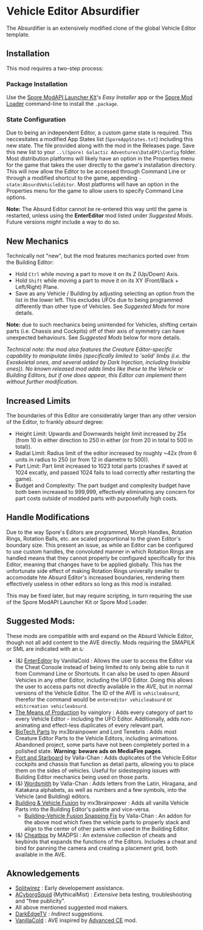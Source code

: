 # Vehicle Editor Absurdifier
The Absurdifier is an extensively modified clone of the global Vehicle Editor template.

## Installation
This mod requires a two-step process:

### Package Installation
Use the [Spore ModAPI Launcher Kit](https://davoonline.com/sporemodder/rob55rod/ModAPI/Public/)'s _Easy Installer_ app or the [Spore Mod Loader](https://github.com/Rosalie241/SporeModLoader) command-line to install the `.package`. 

### State Configuration
Due to being an independent Editor, a custom game state is required. This neccesitates a modified App States list (`SporeAppStates.txt`) including this new state. The file provided along with the mod in the Releases page. Save this new list to your `..\(Spore) Galactic Adventures\DataEP1\Config` folder. Most distribution platforms will likely have an option in the Properties menu for the game that takes the user directly to the game's installation directory. This will now allow the Editor to be accessed through Command Line or through a modified shortcut to the game, appending `-state:AbsurdVehicleEditor`. Most platforms will have an option in the Properties menu for the game to allow users to specify Command Line options.

**Note:** The Absurd Editor cannot be re-entered this way until the game is restarted, unless using the **EnterEditor** mod listed under _Suggested Mods_. Future versions _might_ include a way to do so.

## New Mechanics
Technically not "new", but the mod features mechanics ported over from the Building Editor:
* Hold `Ctrl` while moving a part to move it on its Z (Up/Down) Axis.
* Hold `Shift` while moving a part to move it on its XY (Front/Back + Left/Right) Plane.
* Save as any Vehicle / Building by adjusting selecting an option from the list in the lower left. This excludes UFOs due to being programmed differently than other type of Vehicles. See _Suggested Mods_ for more details.

**Note:** due to such mechanics being unintended for Vehicles, shifting certain parts (i.e. Chassis and Cockpits) off of their axis of symmetry can have unexpected behaviours. See _Suggested Mods_ below for more details.

_Technical note: the mod also features the Creature Editor-specific capability to manipulate limbs (specifically limited to 'solid' limbs (i.e. the Exoskeletal ones, and several added by Dark Injection, including Invisible ones)). No known released mod adds limbs like these to the Vehicle or Building Editors, but if one does appear, this Editor can implement them without further modification._

## Increased Limits
The boundaries of this Editor are considerably larger than any other version of the Editor, to frankly _absurd_ degree:
* Height Limit: Upwards and Downwards height limit increased by 25x (from 10 in either direction to 250 in either (or from 20 in total to 500 in total)).
* Radial Limit: Radius limit of the editor increased by roughly ~42x (from 6 units in radius to 250 (or from 12 in diametre to 500)).
* Part Limit: Part limit increased to 1023 total parts (crashes if saved at 1024 excatly, and passed 1024 fails to load correctly after restarting the game).
* Budget and Complexity: The part budget and complexity budget have both been increased to 999,999, effectively eliminating any concern for part costs outside of modded parts with purposefully high costs.

## Handle Modifications
Due to the way Spore's Editors are programmed, Morph Handles, Rotation Rings, Rotation Balls, etc. are scaled proportional to the given Editor's boundary size. This present an issue, as while an Editor can be configured to use custom handles, the convoluted manner in which Rotation Rings are handled means that they cannot properly be configured specifically for this Editor, meaning that changes have to be applied globally. This has the unfortunate side effect of making Rotation Rings univerally smaller to accomodate hte Absurd Editor's increased boundaries, rendering them effectively useless in other editors so long as this mod is installed.

This may be fixed later, but may require scripting, in turn requiring the use of the Spore ModAPI Launcher Kit or Spore Mod Loader.

## Suggested Mods:
These mods are compatible with and expand on the Absurd Vehicle Editor, though not all add content to the AVE directly. Mods requiring the SMAPILK or SML are indicated with an `&`:
* (&) [EnterEditor](https://github.com/VanillaCold/SporeEnterEditor) by VanillaCold : Allows the user to access the Editor via the Cheat Console instead of being limited to only being able to run it from Command Line or Shortcuts. It can also be used to open Absurd Vehicles in any other Editor, including the UFO Editor. Doing this allows the user to access parts not directly available in the AVE, but in normal versions of the Vehicle Editor. The ID of the AVE is `vehicleabsurd`, therefor the command would be `entereditor vehicleabsurd` or `editcreation vehicleabsurd`.
* [The Means of Production](https://mega.nz/file/TMF3TLjC#-6n4fzY6hbNE-oO_jRFEl0du5D8IGEVfe6Kaqnnx0yI) by vainglory : Adds every category of part to every Vehicle Editor - including the UFO Editor. Additionally, adds non-animating and effect-less duplicates of every relevant part.
* [BioTech Parts](https://www.mediafire.com/file/n47frrzn5ppfo9h/BioTech_Parts.package/file) by mx3brainpower and Lord Tenebris : Adds most Creature Editor Parts to the Vehicle Editors, including animations. Abandoned project, some parts have not been completely ported in a polished state. **Warning: beware ads on MediaFire pages**.
* [Port and Starboard](https://github.com/Valla-Chan/Spore-Mods/releases/tag/SporePortAndStarbord) by Valla-Chan : Adds duplicates of the Vehicle Editor cockpits and chassis that function as detail parts, allowing you to place them on the sides of vehicles. Useful for sidestepping issues with Building Editor mechanics being used on those parts.
* (&) [Wordsmith](https://github.com/Valla-Chan/Spore-Mods/releases/tag/SporeMod) by Valla-Chan : Adds letters from the Latin, Hiragana, and Katakana alphabets, as well as numbers and a few symbols, into the Vehicle (and Building) editors.
* [Building & Vehicle Fusion](https://davoonline.com/phpBB3/viewtopic.php?f=118&t=5021) by mx3brainpower : Adds all vanilla Vehicle Parts into the Building Editor's palette and vice-versa.
  * [Building-Vehicle Fusion Snapping Fix](https://github.com/Valla-Chan/Spore-Mods/releases/tag/Spore_BVfusion_SnapFix) by Valla-Chan : An addon for the above mod which fixes the vehicle parts to properly stack and align to the center of other parts when used in the Building Editor.
* (&) [Cheatbox](https://github.com/MADPSI/Cheatbox) by MADPSI : An extensive collection of cheats and keybinds that expands the functions of the Editors. Includes a cheat and bind for panning the camera and creating a placement grid, both available in the AVE.

## Aknowledgements
* [Splitwirez](https://github.com/Splitwirez) : Early developement assistance.
* [ACyborgSquid](https://www.spore.com/view/myspore/MythicalMist) (MythicalMist) : _Extensive_ beta testing, troubleshooting and "free publicity".
* All above mentioned suggested mod makers.
* [DarkEdgeTV](https://x.com/DarkEdgeTV) : _Indirect_ suggestions.
* [VanillaCold](https://github.com/VanillaCold) : AVE inspired by [Advanced CE](https://github.com/VanillaCold/Spore-AdvancedCE) mod.
